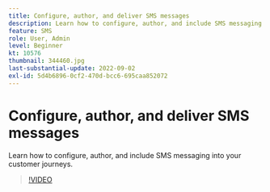 ```yaml
---
title: Configure, author, and deliver SMS messages
description: Learn how to configure, author, and include SMS messaging into your customer journeys.
feature: SMS
role: User, Admin
level: Beginner
kt: 10576
thumbnail: 344460.jpg
last-substantial-update: 2022-09-02
exl-id: 5d4b6896-0cf2-470d-bcc6-695caa852072
---
```

# Configure, author, and deliver SMS messages

Learn how to configure, author, and include SMS messaging into your customer journeys.

>[!VIDEO](https://video.tv.adobe.com/v/344460?quality=12&learn=on)
